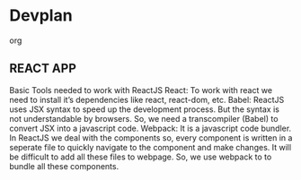 # Devplan
org

## REACT APP

Basic Tools needed to work with ReactJS
React: To work with react we need to install it’s dependencies like react, react-dom, etc.
Babel: ReactJS uses JSX syntax to speed up the development process. But the syntax is not understandable by browsers. So, we need a transcompiler (Babel) to convert JSX into a javascript code.
Webpack: It is a javascript code bundler. In ReactJS we deal with the components so, every component is written in a seperate file to quickly navigate to the component and make changes. It will be difficult to add all these files to webpage. So, we use webpack to to bundle all these components.
